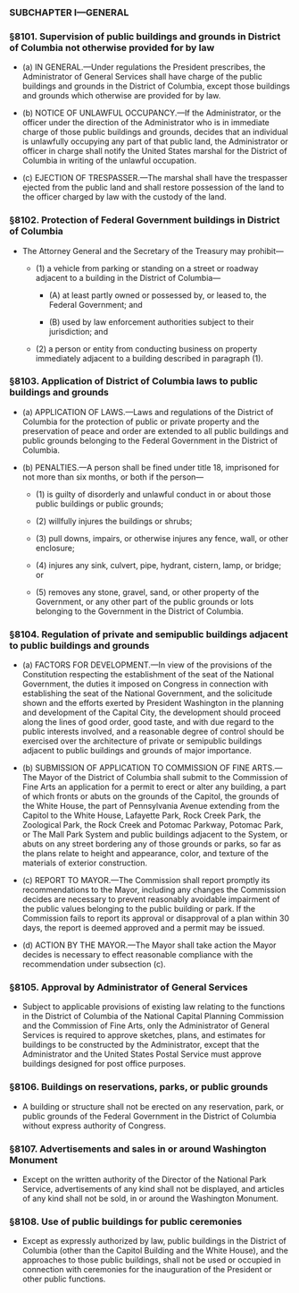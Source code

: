 ### SUBCHAPTER I—GENERAL

### §8101. Supervision of public buildings and grounds in District of Columbia not otherwise provided for by law
* (a) IN GENERAL.—Under regulations the President prescribes, the Administrator of General Services shall have charge of the public buildings and grounds in the District of Columbia, except those buildings and grounds which otherwise are provided for by law.

* (b) NOTICE OF UNLAWFUL OCCUPANCY.—If the Administrator, or the officer under the direction of the Administrator who is in immediate charge of those public buildings and grounds, decides that an individual is unlawfully occupying any part of that public land, the Administrator or officer in charge shall notify the United States marshal for the District of Columbia in writing of the unlawful occupation.

* (c) EJECTION OF TRESPASSER.—The marshal shall have the trespasser ejected from the public land and shall restore possession of the land to the officer charged by law with the custody of the land.

### §8102. Protection of Federal Government buildings in District of Columbia
* The Attorney General and the Secretary of the Treasury may prohibit—

  * (1) a vehicle from parking or standing on a street or roadway adjacent to a building in the District of Columbia—

    * (A) at least partly owned or possessed by, or leased to, the Federal Government; and

    * (B) used by law enforcement authorities subject to their jurisdiction; and


  * (2) a person or entity from conducting business on property immediately adjacent to a building described in paragraph (1).

### §8103. Application of District of Columbia laws to public buildings and grounds
* (a) APPLICATION OF LAWS.—Laws and regulations of the District of Columbia for the protection of public or private property and the preservation of peace and order are extended to all public buildings and public grounds belonging to the Federal Government in the District of Columbia.

* (b) PENALTIES.—A person shall be fined under title 18, imprisoned for not more than six months, or both if the person—

  * (1) is guilty of disorderly and unlawful conduct in or about those public buildings or public grounds;

  * (2) willfully injures the buildings or shrubs;

  * (3) pull downs, impairs, or otherwise injures any fence, wall, or other enclosure;

  * (4) injures any sink, culvert, pipe, hydrant, cistern, lamp, or bridge; or

  * (5) removes any stone, gravel, sand, or other property of the Government, or any other part of the public grounds or lots belonging to the Government in the District of Columbia.

### §8104. Regulation of private and semipublic buildings adjacent to public buildings and grounds
* (a) FACTORS FOR DEVELOPMENT.—In view of the provisions of the Constitution respecting the establishment of the seat of the National Government, the duties it imposed on Congress in connection with establishing the seat of the National Government, and the solicitude shown and the efforts exerted by President Washington in the planning and development of the Capital City, the development should proceed along the lines of good order, good taste, and with due regard to the public interests involved, and a reasonable degree of control should be exercised over the architecture of private or semipublic buildings adjacent to public buildings and grounds of major importance.

* (b) SUBMISSION OF APPLICATION TO COMMISSION OF FINE ARTS.—The Mayor of the District of Columbia shall submit to the Commission of Fine Arts an application for a permit to erect or alter any building, a part of which fronts or abuts on the grounds of the Capitol, the grounds of the White House, the part of Pennsylvania Avenue extending from the Capitol to the White House, Lafayette Park, Rock Creek Park, the Zoological Park, the Rock Creek and Potomac Parkway, Potomac Park, or The Mall Park System and public buildings adjacent to the System, or abuts on any street bordering any of those grounds or parks, so far as the plans relate to height and appearance, color, and texture of the materials of exterior construction.

* (c) REPORT TO MAYOR.—The Commission shall report promptly its recommendations to the Mayor, including any changes the Commission decides are necessary to prevent reasonably avoidable impairment of the public values belonging to the public building or park. If the Commission fails to report its approval or disapproval of a plan within 30 days, the report is deemed approved and a permit may be issued.

* (d) ACTION BY THE MAYOR.—The Mayor shall take action the Mayor decides is necessary to effect reasonable compliance with the recommendation under subsection (c).

### §8105. Approval by Administrator of General Services
* Subject to applicable provisions of existing law relating to the functions in the District of Columbia of the National Capital Planning Commission and the Commission of Fine Arts, only the Administrator of General Services is required to approve sketches, plans, and estimates for buildings to be constructed by the Administrator, except that the Administrator and the United States Postal Service must approve buildings designed for post office purposes.

### §8106. Buildings on reservations, parks, or public grounds
* A building or structure shall not be erected on any reservation, park, or public grounds of the Federal Government in the District of Columbia without express authority of Congress.

### §8107. Advertisements and sales in or around Washington Monument
* Except on the written authority of the Director of the National Park Service, advertisements of any kind shall not be displayed, and articles of any kind shall not be sold, in or around the Washington Monument.

### §8108. Use of public buildings for public ceremonies
* Except as expressly authorized by law, public buildings in the District of Columbia (other than the Capitol Building and the White House), and the approaches to those public buildings, shall not be used or occupied in connection with ceremonies for the inauguration of the President or other public functions.
